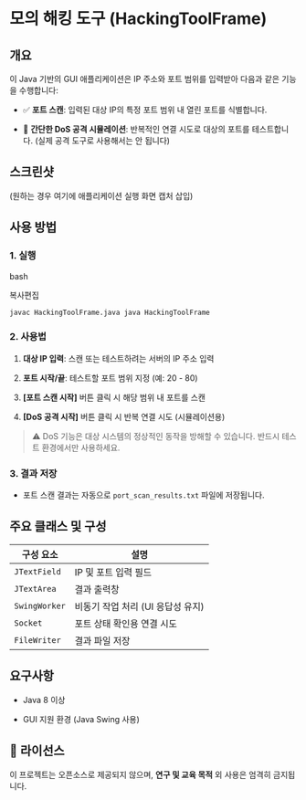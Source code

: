 # 모의 해킹 도구 (HackingToolFrame)


##  개요

이 Java 기반의 GUI 애플리케이션은 IP 주소와 포트 범위를 입력받아 다음과 같은 기능을 수행합니다:

- ✅ **포트 스캔**: 입력된 대상 IP의 특정 포트 범위 내 열린 포트를 식별합니다.
    
- 🚫 **간단한 DoS 공격 시뮬레이션**: 반복적인 연결 시도로 대상의 포트를 테스트합니다. (실제 공격 도구로 사용해서는 안 됩니다)
    

## 스크린샷

(원하는 경우 여기에 애플리케이션 실행 화면 캡처 삽입)

##  사용 방법

### 1. 실행

bash

복사편집

`javac HackingToolFrame.java java HackingToolFrame`

### 2. 사용법

1. **대상 IP 입력**: 스캔 또는 테스트하려는 서버의 IP 주소 입력
    
2. **포트 시작/끝**: 테스트할 포트 범위 지정 (예: 20 - 80)
    
3. **[포트 스캔 시작]** 버튼 클릭 시 해당 범위 내 포트를 스캔
    
4. **[DoS 공격 시작]** 버튼 클릭 시 반복 연결 시도 (시뮬레이션용)
    

> ⚠️ DoS 기능은 대상 시스템의 정상적인 동작을 방해할 수 있습니다. 반드시 테스트 환경에서만 사용하세요.

### 3. 결과 저장

- 포트 스캔 결과는 자동으로 `port_scan_results.txt` 파일에 저장됩니다.
    

##  주요 클래스 및 구성

|구성 요소|설명|
|---|---|
|`JTextField`|IP 및 포트 입력 필드|
|`JTextArea`|결과 출력창|
|`SwingWorker`|비동기 작업 처리 (UI 응답성 유지)|
|`Socket`|포트 상태 확인용 연결 시도|
|`FileWriter`|결과 파일 저장|

##  요구사항

- Java 8 이상
    
- GUI 지원 환경 (Java Swing 사용)
    

## 📄 라이선스

이 프로젝트는 오픈소스로 제공되지 않으며, **연구 및 교육 목적** 외 사용은 엄격히 금지됩니다.

